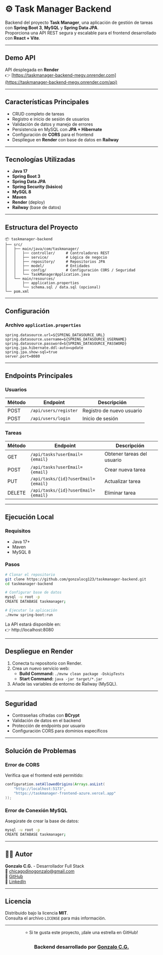 # ⚙️ Task Manager Backend

Backend del proyecto **Task Manager**, una aplicación de gestión de tareas con **Spring Boot 3**, **MySQL** y **Spring Data JPA**.  
Proporciona una API REST segura y escalable para el frontend desarrollado con **React + Vite**.

---

## Demo API

API desplegada en **Render**  
👉 [https://taskmanager-backend-megy.onrender.com](https://taskmanager-backend-megy.onrender.com/api)

---

## Características Principales

- CRUD completo de tareas 
- Registro e inicio de sesión de usuarios  
- Validación de datos y manejo de errores  
- Persistencia en MySQL con **JPA + Hibernate**  
- Configuración de **CORS** para el frontend  
- Despliegue en **Render** con base de datos en **Railway**

---

## Tecnologías Utilizadas

- **Java 17**  
- **Spring Boot 3**  
- **Spring Data JPA**  
- **Spring Security (básico)**  
- **MySQL 8**  
- **Maven**  
- **Render** (deploy)  
- **Railway** (base de datos)  

---

## Estructura del Proyecto

```
📦 taskmanager-backend
├── src/
│   ├── main/java/com/taskmanager/
│   │   ├── controller/     # Controladores REST
│   │   ├── service/        # Lógica de negocio
│   │   ├── repository/     # Repositorios JPA
│   │   ├── model/          # Entidades
│   │   ├── config/         # Configuración CORS / Seguridad
│   │   └── TaskManagerApplication.java
│   └── main/resources/
│       ├── application.properties
│       └── schema.sql / data.sql (opcional)
└── pom.xml
```

---

## Configuración

### Archivo `application.properties`

```properties
spring.datasource.url=${SPRING_DATASOURCE_URL}
spring.datasource.username=${SPRING_DATASOURCE_USERNAME}
spring.datasource.password=${SPRING_DATASOURCE_PASSWORD}
spring.jpa.hibernate.ddl-auto=update
spring.jpa.show-sql=true
server.port=8080
```

---

## Endpoints Principales

### Usuarios
| Método | Endpoint | Descripción |
|---------|-----------|-------------|
| POST | `/api/users/register` | Registro de nuevo usuario |
| POST | `/api/users/login` | Inicio de sesión |

### Tareas
| Método | Endpoint | Descripción |
|---------|-----------|-------------|
| GET | `/api/tasks?userEmail={email}` | Obtener tareas del usuario |
| POST | `/api/tasks?userEmail={email}` | Crear nueva tarea |
| PUT | `/api/tasks/{id}?userEmail={email}` | Actualizar tarea |
| DELETE | `/api/tasks/{id}?userEmail={email}` | Eliminar tarea |

---

## Ejecución Local

### Requisitos
- Java 17+
- Maven
- MySQL 8

### Pasos
```bash
# Clonar el repositorio
git clone https://github.com/gonzalocg123/taskmanager-backend.git
cd taskmanager-backend

# Configurar base de datos
mysql -u root -p
CREATE DATABASE taskmanager;

# Ejecutar la aplicación
./mvnw spring-boot:run
```

La API estará disponible en:  
👉 http://localhost:8080

---

## Despliegue en Render

1. Conecta tu repositorio con Render.  
2. Crea un nuevo servicio web:  
   - **Build Command:** `./mvnw clean package -DskipTests`  
   - **Start Command:** `java -jar target/*.jar`  
3. Añade las variables de entorno de Railway (MySQL).  

---

## Seguridad

- Contraseñas cifradas con **BCrypt**  
- Validación de datos en el backend  
- Protección de endpoints por usuario  
- Configuración CORS para dominios específicos

---

## Solución de Problemas

### Error de CORS
Verifica que el frontend esté permitido:
```java
configuration.setAllowedOrigins(Arrays.asList(
    "http://localhost:5173",
    "https://taskmanager-frontend-azure.vercel.app"
));
```

### Error de Conexión MySQL
Asegúrate de crear la base de datos:
```bash
mysql -u root -p
CREATE DATABASE taskmanager;
```

---

## 👨‍💻 Autor

**Gonzalo C.G.** - Desarrollador Full Stack  
📧 [chicagodinogonzalo@gmail.com](chicagodinogonzalo@gmail.com)  
🐙 [GitHub](https://github.com/gonzalocg123)  
💼 [LinkedIn](https://www.linkedin.com/in/gonzalo-chica-godino-27710a33a/)

---

## Licencia

Distribuido bajo la licencia **MIT**.  
Consulta el archivo `LICENSE` para más información.

---

<div align="center">

⭐ Si te gusta este proyecto, ¡dale una estrella en GitHub!  

### Backend desarrollado por [Gonzalo C.G.](https://github.com/gonzalocg123)

</div>
